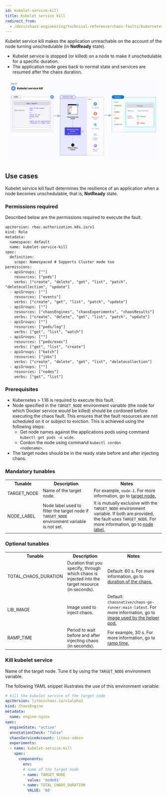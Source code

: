 ```yaml
---
id: kubelet-service-kill
title: Kubelet service kill
redirect_from:
  - /docs/chaos-engineering/technical-reference/chaos-faults/kubernetes/node/kubelet-service-kill
---
```


Kubelet service kill makes the application unreachable on the account of the node turning unschedulable (in **NotReady** state).
- Kubelet service is stopped (or killed) on a node to make it unschedulable for a specific duration.
- The application node goes back to normal state and services are resumed after the chaos duration.


![Kubelet Service Kill](./static/images/kubelet-service-kill.png)

## Use cases
Kubelet service kill fault determines the resilience of an application when a node becomes unschedulable, that is, **NotReady** state.

### Permissions required

Described below are the permissions required to execute the fault.

```
apiVersion: rbac.authorization.k8s.io/v1
kind: Role
metadata:
  namespace: default
  name: kubelet-service-kill
spec:
  definition:
    scope: Namespaced # Supports Cluster mode too
permissions:
  - apiGroups: [""]
    resources: ["pods"]
    verbs: ["create", "delete", "get", "list", "patch", "deletecollection", "update"]
  - apiGroups: [""]
    resources: ["events"]
    verbs: ["create", "get", "list", "patch", "update"]
  - apiGroups: [""]
    resources: ["chaosEngines", "chaosExperiments", "chaosResults"]
    verbs: ["create", "delete", "get", "list", "patch", "update"]
  - apiGroups: [""]
    resources: ["pods/log"]
    verbs: ["get", "list", "watch"]
  - apiGroups: [""]
    resources: ["pods/exec"]
    verbs: ["get", "list", "create"]
  - apiGroups: ["batch"]
    resources: ["jobs"]
    verbs: ["create", "delete", "get", "list", "deletecollection"]
  - apiGroups: [""]
    resources: ["nodes"]
    verbs: ["get", "list"]
```

### Prerequisites
- Kubernetes > 1.16 is required to execute this fault.
- Node specified in the <code>TARGET_NODE</code> environment variable (the node for which Docker service would be killed) should be cordoned before executing the chaos fault. This ensures that the fault resources are not scheduled on it or subject to eviction. This is achieved using the following steps:
  - Get node names against the applications pods using command <code>kubectl get pods -o wide</code>.
  - Cordon the node using command <code>kubectl cordon &lt;nodename&gt;</code>.
- The target nodes should be in the ready state before and after injecting chaos.

### Mandatory tunables
   <table>
      <tr>
        <th> Tunable </th>
        <th> Description </th>
        <th> Notes </th>
      </tr>
      <tr>
        <td> TARGET_NODE </td>
        <td> Name of the target node. </td>
        <td> For example, <code>node-1</code>. For more information, go to <a href = "https://developer.harness.io/docs/chaos-engineering/chaos-faults/kubernetes/node/common-tunables-for-node-faults#target-single-node">target node.</a></td>
      </tr>
      <tr>
        <td> NODE_LABEL </td>
        <td> Node label used to filter the target node if <code>TARGET_NODE</code> environment variable is not set. </td>
        <td> It is mutually exclusive with the <code>TARGET_NODE</code> environment variable. If both are provided, the fault uses <code>TARGET_NODE</code>. For more information, go to <a href="https://developer.harness.io/docs/chaos-engineering/chaos-faults/kubernetes/node/common-tunables-for-node-faults#target-nodes-with-labels">node label.</a></td>
      </tr>
    </table>

### Optional tunables

   <table>
      <tr>
        <th> Tunable </th>
        <th> Description </th>
        <th> Notes </th>
      </tr>
      <tr>
        <td> TOTAL_CHAOS_DURATION </td>
        <td> Duration that you specify, through which chaos is injected into the target resource (in seconds). </td>
        <td> Default: 60 s. For more information, go to <a href = "https://developer.harness.io/docs/chaos-engineering/chaos-faults/common-tunables-for-all-faults#duration-of-the-chaos">duration of the chaos.</a></td>
      </tr>
      <tr>
        <td> LIB_IMAGE </td>
        <td> Image used to inject chaos. </td>
        <td> Default: <code>chaosnative/chaos-go-runner:main-latest</code>. For more information, go to <a href = "https://developer.harness.io/docs/chaos-engineering/chaos-faults/common-tunables-for-all-faults#image-used-by-the-helper-pod">image used by the helper pod.</a></td>
      </tr>
      <tr>
        <td> RAMP_TIME </td>
        <td> Period to wait before and after injecting chaos (in seconds). </td>
        <td> For example, 30 s. For more information, go to <a href = "/docs/chaos-engineering/chaos-faults/common-tunables-for-all-faults#ramp-time">ramp time.</a></td>
      </tr>
    </table>

### Kill kubelet service

Name of the target node. Tune it by using the `TARGET_NODE` environment variable.

The following YAML snippet illustrates the use of this environment variable:

[embedmd]:# (./static/manifests/kubelet-service-kill/kubelet-service-kill.yaml yaml)
```yaml
# kill the kubelet service of the target node
apiVersion: litmuschaos.io/v1alpha1
kind: ChaosEngine
metadata:
  name: engine-nginx
spec:
  engineState: "active"
  annotationCheck: "false"
  chaosServiceAccount: litmus-admin
  experiments:
  - name: kubelet-service-kill
    spec:
      components:
        env:
        # name of the target node
        - name: TARGET_NODE
          value: 'node01'
        - name: TOTAL_CHAOS_DURATION
          VALUE: '60'
```
